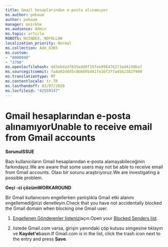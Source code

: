 ```yaml
---
title: Gmail hesaplarından e-posta alınamıyor
ms.author: pebaum
author: pebaum
manager: mnirkhe
ms.audience: Admin
ms.topic: article
ROBOTS: NOINDEX, NOFOLLOW
localization_priority: Normal
ms.collection: Adm_O365
ms.custom:
- "8000048"
- "3798"
ms.openlocfilehash: dd3ebda3f835edd9f15fee096476273ad4249baf
ms.sourcegitcommit: fa4a92ddd5c8bb695441fe16f2ffa4562382f900
ms.translationtype: MT
ms.contentlocale: tr-TR
ms.lasthandoff: 03/07/2020
ms.locfileid: "42559147"
---
```

# <a name="unable-to-receive-email-from-gmail-accounts"></a><span data-ttu-id="eb743-102">Gmail hesaplarından e-posta alınamıyor</span><span class="sxs-lookup"><span data-stu-id="eb743-102">Unable to receive email from Gmail accounts</span></span>

<span data-ttu-id="eb743-103">**Sorunu**</span><span class="sxs-lookup"><span data-stu-id="eb743-103">**ISSUE**</span></span>

<span data-ttu-id="eb743-104">Bazı kullanıcıların Gmail hesaplarından e-posta alamayabileceğinin farkındayız.</span><span class="sxs-lookup"><span data-stu-id="eb743-104">We are aware that some users may not be able to receive email from Gmail accounts.</span></span> <span data-ttu-id="eb743-105">Olası bir sorunu araştırıyoruz.</span><span class="sxs-lookup"><span data-stu-id="eb743-105">We are investigating a possible problem.</span></span>

<span data-ttu-id="eb743-106">**Geçi -ci çözüm**</span><span class="sxs-lookup"><span data-stu-id="eb743-106">**WORKAROUND**</span></span>

<span data-ttu-id="eb743-107">Bir Gmail kullanıcısını engellerken yanlışlıkla Gmail etki alanını engellemediğinizi denetleyin.</span><span class="sxs-lookup"><span data-stu-id="eb743-107">Check that you have not accidentally blocked the Gmail domain when blocking one Gmail user.</span></span>

1. <span data-ttu-id="eb743-108">[Engellenen Gönderenler listenizi](https://go.microsoft.com/fwlink/?linkid=2121010)açın.</span><span class="sxs-lookup"><span data-stu-id="eb743-108">Open your [Blocked Senders list](https://go.microsoft.com/fwlink/?linkid=2121010).</span></span>

2. <span data-ttu-id="eb743-109">listede Gmail.com varsa, girişin yanındaki çöp kutusu simgesine tıklayın ve **Kaydet'e**basın.</span><span class="sxs-lookup"><span data-stu-id="eb743-109">If Gmail.com is in the list, click the trash icon next to the entry and press **Save**.</span></span>
